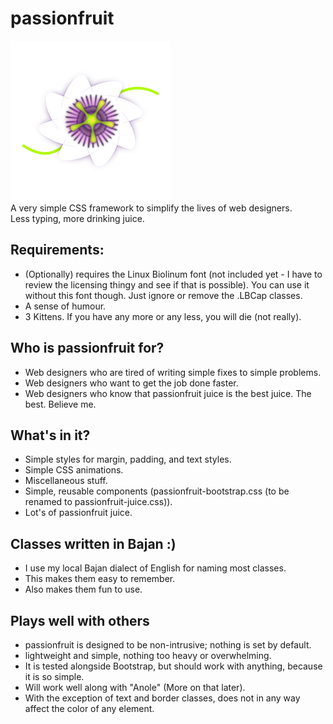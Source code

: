 # passionfruit
![passionfruit logo](passionfruit.png)  
A very simple CSS framework to simplify the lives of web designers.  
Less typing, more drinking juice.

## Requirements:
- (Optionally) requires the Linux Biolinum font (not included yet - I have to review the licensing thingy and see if that is possible). You can use it without this font though. Just ignore or remove the .LBCap classes.
- A sense of humour.
- 3 Kittens. If you have any more or any less, you will die (not really).

## Who is passionfruit for?
- Web designers who are tired of writing simple fixes to simple problems.
- Web designers who want to get the job done faster.
- Web designers who know that passionfruit juice is the best juice. The best. Believe me.

## What's in it?
- Simple styles for margin, padding, and text styles.
- Simple CSS animations.
- Miscellaneous stuff.
- Simple, reusable components (passionfruit-bootstrap.css (to be renamed to passionfruit-juice.css)).
- Lot's of passionfruit juice.

## Classes written in Bajan :)
- I use my local Bajan dialect of English for naming most classes.
- This makes them easy to remember.
- Also makes them fun to use.

## Plays well with others
- passionfruit is designed to be non-intrusive; nothing is set by default.
- lightweight and simple, nothing too heavy or overwhelming.
- It is tested alongside Bootstrap, but should work with anything, because it is so simple.
- Will work well along with "Anole" (More on that later).
- With the exception of text and border classes, does not in any way affect the color of any element.
